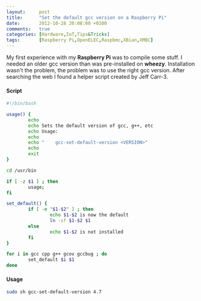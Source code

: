 ```yaml
---
layout:     post
title:      "Set the default gcc version on a Raspberry Pi"
date:       2012-10-28 20:08:00 +0100
comments:   true
categories: [Hardware,IoT,Tips&Tricks]
tags:       [Raspberry Pi,OpenELEC,Raspbmc,XBian,XMBC]
---
```


My first experience with my **Raspberry Pi** was to compile some stuff. I needed an older gcc version than was pre-installed on **wheezy**. Installation wasn't the problem, the problem was to use the right gcc version. After searching the web I found a helper script created by Jeff Carr-3.

#### Script

```bash
#!/bin/bash

usage() {
        echo
        echo Sets the default version of gcc, g++, etc
        echo Usage:
        echo
        echo "    gcc-set-default-version <VERSION>"
        echo
        exit
}

cd /usr/bin

if [ -z $1 ] ; then
        usage;
fi

set_default() {
        if [ -e "$1-$2" ] ; then
                echo $1-$2 is now the default
                ln -sf $1-$2 $1
        else
                echo $1-$2 is not installed
        fi
}

for i in gcc cpp g++ gcov gccbug ; do
        set_default $i $1
done
```

#### Usage

```bash
sudo sh gcc-set-default-version 4.7
```
